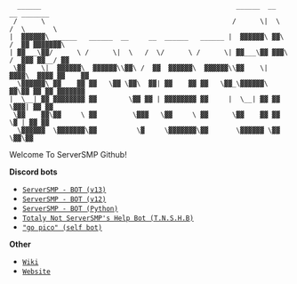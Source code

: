 ```
  ______                                                 ______  __       __ _______  
 /      \                                               /      \|  \     /  \       \ 
|  ▓▓▓▓▓▓\ ______   ______  __     __  ______   ______ |  ▓▓▓▓▓▓\ ▓▓\   /  ▓▓ ▓▓▓▓▓▓▓\
| ▓▓___\▓▓/      \ /      \|  \   /  \/      \ /      \| ▓▓___\▓▓ ▓▓▓\ /  ▓▓▓ ▓▓__/ ▓▓
 \▓▓    \|  ▓▓▓▓▓▓\  ▓▓▓▓▓▓\\▓▓\ /  ▓▓  ▓▓▓▓▓▓\  ▓▓▓▓▓▓\\▓▓    \| ▓▓▓▓\  ▓▓▓▓ ▓▓    ▓▓
 _\▓▓▓▓▓▓\ ▓▓    ▓▓ ▓▓   \▓▓ \▓▓\  ▓▓| ▓▓    ▓▓ ▓▓   \▓▓_\▓▓▓▓▓▓\ ▓▓\▓▓ ▓▓ ▓▓ ▓▓▓▓▓▓▓ 
|  \__| ▓▓ ▓▓▓▓▓▓▓▓ ▓▓        \▓▓ ▓▓ | ▓▓▓▓▓▓▓▓ ▓▓     |  \__| ▓▓ ▓▓ \▓▓▓| ▓▓ ▓▓      
 \▓▓    ▓▓\▓▓     \ ▓▓         \▓▓▓   \▓▓     \ ▓▓      \▓▓    ▓▓ ▓▓  \▓ | ▓▓ ▓▓      
  \▓▓▓▓▓▓  \▓▓▓▓▓▓▓\▓▓          \▓     \▓▓▓▓▓▓▓\▓▓       \▓▓▓▓▓▓ \▓▓      \▓▓\▓▓      
```

Welcome To ServerSMP Github!

**Discord bots**
 - [`ServerSMP - BOT (v13)`](https://github.com/Prince527GitHub/ServerSMP/tree/ServerSMP-BOT-(v13))
 - [`ServerSMP - BOT (v12)`](https://github.com/Prince527GitHub/ServerSMP/tree/ServerSMP-BOT-(v12))
 - [`ServerSMP - BOT (Python)`](https://github.com/Prince527GitHub/ServerSMP/tree/ServerSMP-BOT-(Python))
 - [`Totaly Not ServerSMP's Help Bot (T.N.S.H.B)`](https://github.com/Prince527GitHub/ServerSMP/tree/T%C2%B7N%C2%B7S%C2%B7H%C2%B7B)
 - [`"go pico" (self bot)`](https://github.com/Prince527GitHub/ServerSMP/tree/%22go-pico%22)

**Other**
 - [`Wiki`](https://github.com/Prince527GitHub/ServerSMP/wiki)
 - [`Website`](https://serversmp.arpismp.ml/)
